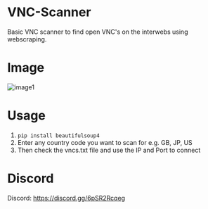 # VNC-Scanner
Basic VNC scanner to find open VNC's on the interwebs using webscraping.

# Image
![image1](https://i.postimg.cc/6p6DSyGg/image.png)

# Usage

1. `pip install beautifulsoup4`
2. Enter any country code you want to scan for e.g. GB, JP, US
3. Then check the vncs.txt file and use the IP and Port to connect

# Discord
Discord: https://discord.gg/6pSR2Rcqeg
